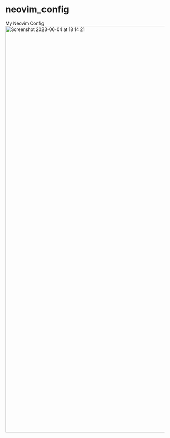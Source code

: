 # neovim_config
My Neovim Config
<img width="1280" alt="Screenshot 2023-06-04 at 18 14 21" src="https://github.com/SonuBardai/neovim_config/assets/67749330/54388e3a-443f-49c9-9c59-10c175c968c2">
